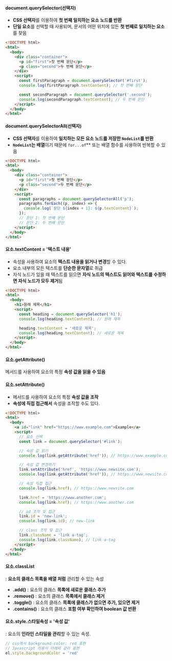 
#### **document.querySelector(선택자)**
- **CSS 선택자**를 이용하여 **첫 번째 일치하는 요소 노드를 반환**
- **단일 요소**를 선택할 때 사용되며, 문서의 어떤 위치에 있든 **첫 번째로 일치하는 요소**를 찾음
```HTML
<!DOCTYPE html>
<html>
  <body>
    <div class="container">
      <p id="first">첫 번째 문단</p>
      <p class="second">두 번째 문단</p>
    </div>
    <script>
      const firstParagraph = document.querySelector('#first');
      console.log(firstParagraph.textContent); // 첫 번째 문단

      const secondParagraph = document.querySelector('.second');
      console.log(secondParagraph.textContent); // 두 번째 문단
    </script>
  </body>
</html>

```

#### **document.querySelectorAll(선택자)**
- **CSS 선택자**를 이용하여 **일치하는 모든 요소 노드를 저장한 `NodeList`를 반환**
- **`NodeList`는 배열**이기 때문에 `for...of`** 또는 배열 함수를 사용하여 반복할 수 있음

```HTML
<!DOCTYPE html>
<html>
  <body>
    <div class="container">
      <p id="first">첫 번째 문단</p>
      <p class="second">두 번째 문단</p>
    </div>
    <script>
      const paragraphs = document.querySelectorAll('p');
      paragraphs.forEach((p, index) => {
        console.log(`문단 ${index + 1}: ${p.textContent}`);
      });
      // 문단 1: 첫 번째 문단
      // 문단 2: 두 번째 문단
    </script>
  </body>
</html>

```

#### **요소.textContent  = '텍스트 내용'**
- 속성을 사용하여 요소의 **텍스트 내용을 읽거나 변경**할 수 있다.
- 요소 내부의 모든 텍스트를 **단순한 문자열**로 취급
-  자식 노드가 있을 때 텍스트를 읽으면 **자식 노드의 텍스트도 읽어와
	텍스트를 수정하면 자식 노드가 모두 제거**됨
```HTML
<!DOCTYPE html>
<html>
  <body>
    <h1>원래 제목</h1>
    <script>
      const heading = document.querySelector('h1');
      console.log(heading.textContent); // 원래 제목

      heading.textContent = '새로운 제목';
      console.log(heading.textContent); // 새로운 제목
    </script>
  </body>
</html>

```

#### **요소.getAttribute()** 
메서드를 사용하여 요소의 특정 **속성 값을 읽을 수 있음**
#### **요소.setAttribute()** 
- 메서드를 사용하여 요소의 특정 **속성 값을 조작**
- **속성에 직접 접근해서** 속성을 조작할 수도 있다.

```HTML
<!DOCTYPE html>
<html>
  <body>
    <a id="link" href="https://www.example.com">Example</a>
    <script>
      // 요소 선택
      const link = document.querySelector('#link');

      // 속성 값 읽기
      console.log(link.getAttribute('href')); // https://www.example.com

      // 속성 값 변경하기
      link.setAttribute('href', 'https://www.newsite.com');
      console.log(link.getAttribute('href')); // https://www.newsite.com

      // 속성 직접 접근
      console.log(link.href); // https://www.newsite.com

      link.href = 'https://www.another.com';
      console.log(link.href); // https://www.another.com

      // id 조작 및 접근
      link.id = 'new-link';
      console.log(link.id); // new-link

      // class 조작 및 접근
      link.className = 'link a-tag';
      console.log(link.className); // link a-tag
    </script>
  </body>
</html>

```


#### **요소.classList** 
: **요소의 클래스 목록을 배열 처럼** 관리할 수 있는 속성

- **.add()** : 요소의 클래스 **목록에 새로운 클래스 추가**
- **.remove()** : 요소의 클래스 **목록에서 클래스 제거**
- **.toggle()** : 요소의 클래스 **목록에 클래스가 없으면 추가, 있으면 제거**
- **.contains()** : 요소의 클래스 **포함 여부 확인하여 boolean 값 반환**


#### **요소.style.스타일속성 = '속성 값'** 
: 요소의 **인라인 스타일을 관리**할 수 있는 속성.
```Javascript
// css에서 background-color: red 표현
// Javascript 이용시 아래와 같이 표현
el.style.backgroundColor = 'red'
```
